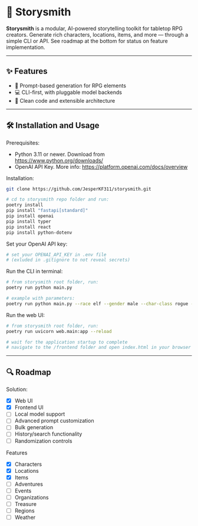 # 🎩 Storysmith

**Storysmith** is a modular, AI-powered storytelling toolkit for tabletop RPG creators. Generate rich characters, locations, items, and more — through a simple CLI or API. See roadmap at the bottom for status on feature implementation.

---

## ✨ Features

- 🔮 Prompt-based generation for RPG elements
- 💻 CLI-first, with pluggable model backends
- 🧱 Clean code and extensible architecture

---

## 🛠️ Installation and Usage

Prerequisites: 
- Python 3.11 or newer. Download from https://www.python.org/downloads/
- OpenAI API Key. More info: https://platform.openai.com/docs/overview

Installation:
```bash
git clone https://github.com/JesperKF311/storysmith.git

# cd to storysmith repo folder and run:
poetry install
pip install "fastapi[standard]"
pip install openai
pip install typer
pip install react
pip install python-dotenv
```

Set your OpenAI API key:
```bash
# set your OPENAI_API_KEY in .env file
# (exluded in .gitignore to not reveal secrets)
```

Run the CLI in terminal:
```bash
# from storysmith root folder, run:
poetry run python main.py

# example with parameters: 
poetry run python main.py --race elf --gender male --char-class rogue --tone dark --genre fantasy  
```

Run the web UI:
```bash
# from storysmith root folder, run:
poetry run uvicorn web.main:app --reload

# wait for the application startup to complete
# navigate to the /frontend folder and open index.html in your browser of choice
```

---

## 🔍 Roadmap

Solution:
- [x] Web UI 
- [x] Frontend UI
- [ ] Local model support
- [ ] Advanced prompt customization
- [ ] Bulk generation
- [ ] History/search functionality
- [ ] Randomization controls

Features
- [x] Characters
- [x] Locations
- [x] Items
- [ ] Adventures
- [ ] Events
- [ ] Organizations
- [ ] Treasure
- [ ] Regions
- [ ] Weather
